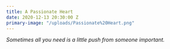 ```yaml
---
title: A Passionate Heart
date: 2020-12-13 20:30:00 Z
primary-image: "/uploads/Passionate%20Heart.png"
---
```


*Sometimes all you need is a little push from someone important.*
